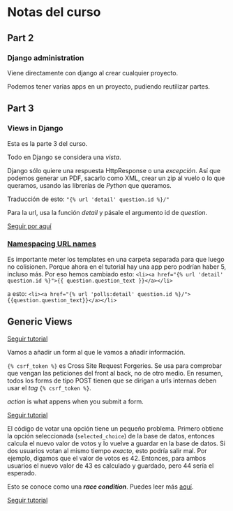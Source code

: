 # Notas del curso

## Part 2

### Django administration

Viene directamente con django al crear cualquier proyecto.

Podemos tener varias apps en un proyecto, pudiendo reutilizar partes.

## Part 3

### Views in Django

Esta es la parte 3 del curso.

Todo en Django se considera una _vista_.

Django sólo quiere una respuesta HttpResponse o una _excepción_. Así que podemos generar un PDF, sacarlo como XML, crear un zip al vuelo o lo que queramos, usando las librerías de _Python_ que queramos.

Traducción de esto:
`"{% url 'detail' question.id %}/"`

Para la url, usa la función _detail_ y pásale el argumento id de _question_.

[Seguir por aquí](https://youtu.be/JT80XhYJdBw?t=6623)

### [Namespacing URL names](https://docs.djangoproject.com/en/3.0/intro/tutorial03/#namespacing-url-names)

Es importante meter los templates en una carpeta separada para que luego no colisionen. Porque ahora en el tutorial hay una app pero podrían haber 5, incluso más. Por eso hemos cambiado esto:
`<li><a href="{% url 'detail' question.id %}">{{ question.question_text }}</a></li>`

a esto:
`<li><a href="{% url 'polls:detail' question.id %}/">{{question.question_text}}</a></li>`

## Generic Views

[Seguir tutorial](https://youtu.be/JT80XhYJdBw?t=6902)

Vamos a añadir un form al que le vamos a añadir información.

`{% csrf_token %}` es Cross Site Request Forgeries. Se usa para comprobar que vengan las peticiones del front al back, no de otro medio. En resumen, todos los forms de tipo POST tienen que se dirigan a urls internas deben usar el _tag_ `{% csrf_token %}`.

_action_ is what appens when you submit a form.

[Seguir tutorial](https://youtu.be/JT80XhYJdBw?t=8199)

El código de votar una opción tiene un pequeño problema. Primero obtiene la opción seleccionada (`selected_choice`) de la base de datos, entonces calcula el nuevo valor de votos y lo vuelve a guardar en la base de datos. Si dos usuarios votan al mismo tiempo _exacto_, esto podría salir mal. Por ejemplo, digamos que el valor de votos es 42. Entonces, para ambos usuarios el nuevo valor de 43 es calculado y guardado, pero 44 sería el esperado.

Esto se conoce como una **_race condition_**. Puedes leer más [aquí](https://docs.djangoproject.com/en/3.0/ref/models/expressions/#avoiding-race-conditions-using-f).

[Seguir tutorial](https://youtu.be/JT80XhYJdBw?t=9380)
